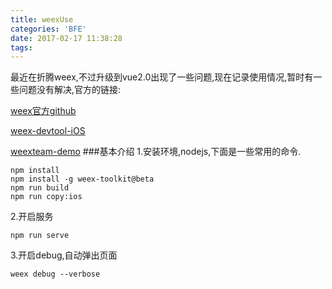 ```yaml
---
title: weexUse
categories: 'BFE'
date: 2017-02-17 11:38:28
tags:
---
```


   最近在折腾weex,不过升级到vue2.0出现了一些问题,现在记录使用情况,暂时有一些问题没有解决,官方的链接:
   
[weex官方github](https://github.com/alibaba/weex)   

[weex-devtool-iOS](https://github.com/weexteam/weex-devtool-iOS/blob/master/README-zh.md)
   
[weexteam-demo](https://github.com/weexteam/weex-hackernews/)
###基本介绍
1.安装环境,nodejs,下面是一些常用的命令.

```
npm install
npm install -g weex-toolkit@beta
npm run build
npm run copy:ios
```
2.开启服务

```
npm run serve
```
3.开启debug,自动弹出页面

```
weex debug --verbose
```
